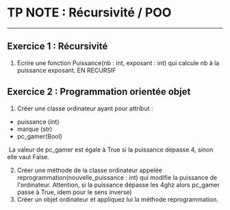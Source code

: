 # TP NOTE : Récursivité / POO

------

## Exercice 1 : Récursivité

1. Ecrire une fonction Puissance(nb : int, exposant : int) qui calcule nb à la puissance exposant. EN RECURSIF

## Exercice 2 : Programmation orientée objet

1. Créer une classe ordinateur ayant pour attribut :

- puissance (int)
- marque (str)
- pc_gamer(Bool)

​	La valeur de pc_gamer est égale à True si la puissance dépasse 4, sinon elle vaut False.

2. Créer une méthode de la classe ordinateur appelée reprogrammation(nouvelle_puissance : int) qui modifie la puissance de l'ordinateur.
   Attention, si la puissance dépasse les 4ghz alors pc_gamer passe à True, idem pour le sens inverse)
3. Créer un objet ordinateur et appliquez lui la méthode reprogrammation.